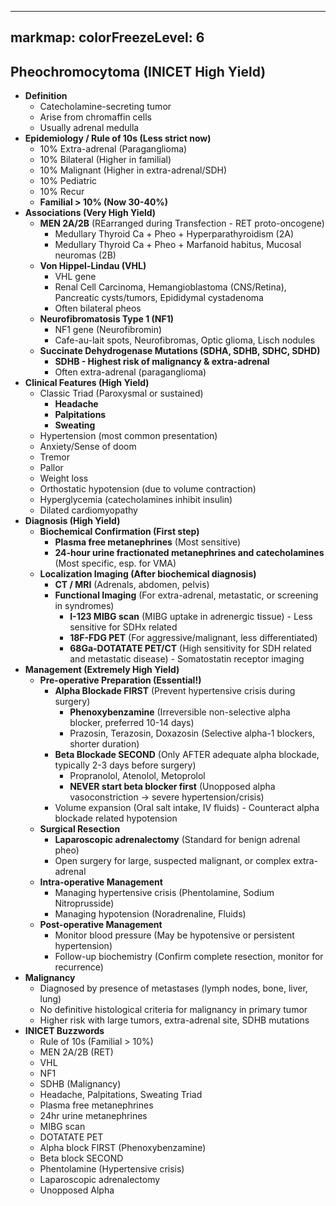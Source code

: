
---
markmap:
  colorFreezeLevel: 6
---

## Pheochromocytoma (INICET High Yield)

-   **Definition**
    -   Catecholamine-secreting tumor
    -   Arise from chromaffin cells
    -   Usually adrenal medulla
-   **Epidemiology / Rule of 10s (Less strict now)**
    -   10% Extra-adrenal (Paraganglioma)
    -   10% Bilateral (Higher in familial)
    -   10% Malignant (Higher in extra-adrenal/SDH)
    -   10% Pediatric
    -   10% Recur
    -   **Familial > 10% (Now 30-40%)**
-   **Associations (Very High Yield)**
    -   **MEN 2A/2B** (REarranged during Transfection - RET proto-oncogene)
        -   Medullary Thyroid Ca + Pheo + Hyperparathyroidism (2A)
        -   Medullary Thyroid Ca + Pheo + Marfanoid habitus, Mucosal neuromas (2B)
    -   **Von Hippel-Lindau (VHL)**
        -   VHL gene
        -   Renal Cell Carcinoma, Hemangioblastoma (CNS/Retina), Pancreatic cysts/tumors, Epididymal cystadenoma
        -   Often bilateral pheos
    -   **Neurofibromatosis Type 1 (NF1)**
        -   NF1 gene (Neurofibromin)
        -   Cafe-au-lait spots, Neurofibromas, Optic glioma, Lisch nodules
    -   **Succinate Dehydrogenase Mutations (SDHA, SDHB, SDHC, SDHD)**
        -   **SDHB - Highest risk of malignancy & extra-adrenal**
        -   Often extra-adrenal (paraganglioma)
-   **Clinical Features (High Yield)**
    -   Classic Triad (Paroxysmal or sustained)
        -   **Headache**
        -   **Palpitations**
        -   **Sweating**
    -   Hypertension (most common presentation)
    -   Anxiety/Sense of doom
    -   Tremor
    -   Pallor
    -   Weight loss
    -   Orthostatic hypotension (due to volume contraction)
    -   Hyperglycemia (catecholamines inhibit insulin)
    -   Dilated cardiomyopathy
-   **Diagnosis (High Yield)**
    -   **Biochemical Confirmation (First step)**
        -   **Plasma free metanephrines** (Most sensitive)
        -   **24-hour urine fractionated metanephrines and catecholamines** (Most specific, esp. for VMA)
    -   **Localization Imaging (After biochemical diagnosis)**
        -   **CT / MRI** (Adrenals, abdomen, pelvis)
        -   **Functional Imaging** (For extra-adrenal, metastatic, or screening in syndromes)
            -   **I-123 MIBG scan** (MIBG uptake in adrenergic tissue) - Less sensitive for SDHx related
            -   **18F-FDG PET** (For aggressive/malignant, less differentiated)
            -   **68Ga-DOTATATE PET/CT** (High sensitivity for SDH related and metastatic disease) - Somatostatin receptor imaging
-   **Management (Extremely High Yield)**
    -   **Pre-operative Preparation (Essential!)**
        -   **Alpha Blockade FIRST** (Prevent hypertensive crisis during surgery)
            -   **Phenoxybenzamine** (Irreversible non-selective alpha blocker, preferred 10-14 days)
            -   Prazosin, Terazosin, Doxazosin (Selective alpha-1 blockers, shorter duration)
        -   **Beta Blockade SECOND** (Only AFTER adequate alpha blockade, typically 2-3 days before surgery)
            -   Propranolol, Atenolol, Metoprolol
            -   **NEVER start beta blocker first** (Unopposed alpha vasoconstriction -> severe hypertension/crisis)
        -   Volume expansion (Oral salt intake, IV fluids) - Counteract alpha blockade related hypotension
    -   **Surgical Resection**
        -   **Laparoscopic adrenalectomy** (Standard for benign adrenal pheo)
        -   Open surgery for large, suspected malignant, or complex extra-adrenal
    -   **Intra-operative Management**
        -   Managing hypertensive crisis (Phentolamine, Sodium Nitroprusside)
        -   Managing hypotension (Noradrenaline, Fluids)
    -   **Post-operative Management**
        -   Monitor blood pressure (May be hypotensive or persistent hypertension)
        -   Follow-up biochemistry (Confirm complete resection, monitor for recurrence)
-   **Malignancy**
    -   Diagnosed by presence of metastases (lymph nodes, bone, liver, lung)
    -   No definitive histological criteria for malignancy in primary tumor
    -   Higher risk with large tumors, extra-adrenal site, SDHB mutations
-   **INICET Buzzwords**
    -   Rule of 10s (Familial > 10%)
    -   MEN 2A/2B (RET)
    -   VHL
    -   NF1
    -   SDHB (Malignancy)
    -   Headache, Palpitations, Sweating Triad
    -   Plasma free metanephrines
    -   24hr urine metanephrines
    -   MIBG scan
    -   DOTATATE PET
    -   Alpha block FIRST (Phenoxybenzamine)
    -   Beta block SECOND
    -   Phentolamine (Hypertensive crisis)
    -   Laparoscopic adrenalectomy
    -   Unopposed Alpha

